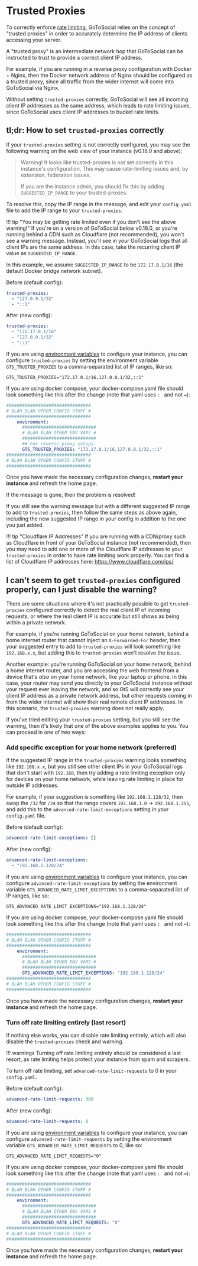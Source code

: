 # Trusted Proxies

To correctly enforce [rate limiting](../api/ratelimiting.md), GoToSocial relies on the concept of "trusted proxies" in order to accurately determine the IP address of clients accessing your server.

A "trusted proxy" is an intermediate network hop that GoToSocial can be instructed to trust to provide a correct client IP address.

For example, if you are running in a reverse proxy configuration with Docker + Nginx, then the Docker network address of Nginx should be configured as a trusted proxy, since all traffic from the wider internet will come into GoToSocial via Nginx.

Without setting `trusted-proxies` correctly, GoToSocial will see all incoming client IP addresses as the same address, which leads to rate limiting issues, since GoToSocial uses client IP addresses to bucket rate limits.

## tl;dr: How to set `trusted-proxies` correctly

If your `trusted-proxies` setting is not correctly configured, you may see the following warning on the web view of your instance (v0.18.0 and above):

> Warning! It looks like trusted-proxies is not set correctly in this instance's configuration. This may cause rate-limiting issues and, by extension, federation issues.
>
> If you are the instance admin, you should fix this by adding `SUGGESTED_IP_RANGE` to your trusted-proxies. 

To resolve this, copy the IP range in the message, and edit your `config.yaml` file to add the IP range to your `trusted-proxies`.

!!! tip "You may be getting rate limited even if you don't see the above warning!"
    If you're on a version of GoToSocial below v0.18.0, or you're running behind a CDN such as Cloudflare (not recommended), you won't see a warning message. Instead, you'll see in your GoToSocial logs that all client IPs are the same address. In this case, take the recurring client IP value as `SUGGESTED_IP_RANGE`.

In this example, we assume `SUGGESTED_IP_RANGE` to be `172.17.0.1/16` (the default Docker bridge network subnet).

Before (default config):

```yaml
trusted-proxies:
  - "127.0.0.1/32"
  - "::1"
```

After (new config):

```yaml
trusted-proxies:
  - "172.17.0.1/16"
  - "127.0.0.1/32"
  - "::1"
```

If you are using [environment variables](../configuration/index.md#environment-variables) to configure your instance, you can configure `trusted-proxies` by setting the environment variable `GTS_TRUSTED_PROXIES` to a comma-separated list of IP ranges, like so:

```env
GTS_TRUSTED_PROXIES="172.17.0.1/16,127.0.0.1/32,::1"
```

If you are using docker compose, your docker-compose.yaml file should look something like this after the change (note that yaml uses `: ` and not `=`):

```yaml
################################
# BLAH BLAH OTHER CONFIG STUFF #
################################
    environment:
      ############################
      # BLAH BLAH OTHER ENV VARS #
      ############################
      ## For reverse proxy setups:
      GTS_TRUSTED_PROXIES: "172.17.0.1/16,127.0.0.1/32,::1"
################################
# BLAH BLAH OTHER CONFIG STUFF #
################################
```

Once you have made the necessary configuration changes, **restart your instance** and refresh the home page.

If the message is gone, then the problem is resolved!

If you still see the warning message but with a different suggested IP range to add to `trusted-proxies`, then follow the same steps as above again, including the new suggested IP range in your config in addition to the one you just added.

!!! tip "Cloudflare IP Addresses"
    If you are running with a CDN/proxy such as Cloudflare in front of your GoToSocial instance (not recommended), then you may need to add one or more of the Cloudflare IP addresses to your `trusted-proxies` in order to have rate limiting work properly. You can find a list of Cloudflare IP addresses here: https://www.cloudflare.com/ips/

## I can't seem to get `trusted-proxies` configured properly, can I just disable the warning?

There are some situations where it's not practically possible to get `trusted-proxies` configured correctly to detect the real client IP of incoming requests, or where the real client IP is accurate but still shows as being within a private network.

For example, if you're running GoToSocial on your home network, behind a home internet router that cannot inject an `X-Forwarded-For` header, then your suggested entry to add to `trusted-proxies` will look something like `192.168.x.x`, but adding this to `trusted-proxies` won't resolve the issue.

Another example: you're running GoToSocial on your home network, behind a home internet router, and you are accessing the web frontend from a device that's *also* on your home network, like your laptop or phone. In this case, your router may send you directly to your GoToSocial instance without your request ever leaving the network, and so GtS will correctly see *your* client IP address as a private network address, but *other* requests coming in from the wider internet will show their real remote client IP addresses. In this scenario, the `trusted-proxies` warning does not really apply.

If you've tried editing your `trusted-proxies` setting, but you still see the warning, then it's likely that one of the above examples applies to you. You can proceed in one of two ways:

### Add specific exception for your home network (preferred)

If the suggested IP range in the `trusted-proxies` warning looks something like `192.168.x.x`, but you still see other client IPs in your GoToSocial logs that don't start with `192.168`, then try adding a rate limiting exception only for devices on your home network, while leaving rate limiting in place for outside IP addresses.

For example, if your suggestion is something like `192.168.1.128/32`, then swap the `/32` for `/24` so that the range covers `192.168.1.0` -> `192.168.1.255`, and add this to the `advanced-rate-limit-exceptions` setting in your `config.yaml` file.

Before (default config):

```yaml
advanced-rate-limit-exceptions: []
```

After (new config):

```yaml
advanced-rate-limit-exceptions:
  - "192.168.1.128/24"
```

If you are using [environment variables](../configuration/index.md#environment-variables) to configure your instance, you can configure `advanced-rate-limit-exceptions` by setting the environment variable `GTS_ADVANCED_RATE_LIMIT_EXCEPTIONS` to a comma-separated list of IP ranges, like so:

```env
GTS_ADVANCED_RATE_LIMIT_EXCEPTIONS="192.168.1.128/24"
```

If you are using docker compose, your docker-compose.yaml file should look something like this after the change (note that yaml uses `: ` and not `=`):

```yaml
################################
# BLAH BLAH OTHER CONFIG STUFF #
################################
    environment:
      ############################
      # BLAH BLAH OTHER ENV VARS #
      ############################
      GTS_ADVANCED_RATE_LIMIT_EXCEPTIONS: "192.168.1.128/24"
################################
# BLAH BLAH OTHER CONFIG STUFF #
################################
```

Once you have made the necessary configuration changes, **restart your instance** and refresh the home page.

### Turn off rate limiting entirely (last resort)

If nothing else works, you can disable rate limiting entirely, which will also disable the `trusted-proxies` check and warning.

!!! warnings
    Turning off rate limiting entirely should be considered a last resort, as rate limiting helps protect your instance from spam and scrapers.

To turn off rate limiting, set `advanced-rate-limit-requests` to 0 in your `config.yaml`.

Before (default config):

```yaml
advanced-rate-limit-requests: 300
```

After (new config):

```yaml
advanced-rate-limit-requests: 0
```

If you are using [environment variables](../configuration/index.md#environment-variables) to configure your instance, you can configure `advanced-rate-limit-requests` by setting the environment variable `GTS_ADVANCED_RATE_LIMIT_REQUESTS` to 0, like so:

```env
GTS_ADVANCED_RATE_LIMIT_REQUESTS="0"
```

If you are using docker compose, your docker-compose.yaml file should look something like this after the change (note that yaml uses `: ` and not `=`):

```yaml
################################
# BLAH BLAH OTHER CONFIG STUFF #
################################
    environment:
      ############################
      # BLAH BLAH OTHER ENV VARS #
      ############################
      GTS_ADVANCED_RATE_LIMIT_REQUESTS: "0"
################################
# BLAH BLAH OTHER CONFIG STUFF #
################################
```

Once you have made the necessary configuration changes, **restart your instance** and refresh the home page.
